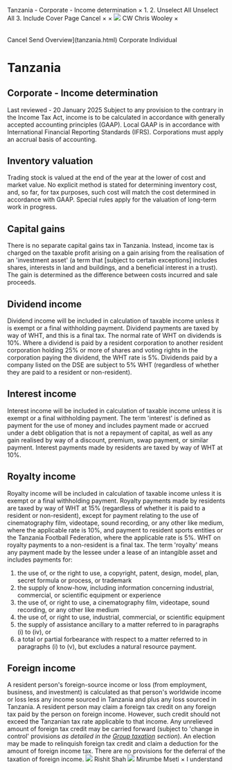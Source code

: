 Tanzania - Corporate - Income determination
×
1.
2.
Unselect All
Unselect All
3.
Include Cover Page
Cancel
×
×
![](-/media/world-wide-tax-summaries/attachments/global---chris-wooley.ashx%3Frev=ac5e5f3223b34096b1afc2a6009c7320&revision=ac5e5f32-23b3-4096-b1af-c2a6009c7320&hash=859B7ADC84DC2CBEC9760E9E6EE7DE6D0A8BFCDF)
CW
Chris Wooley
×
######
Cancel
Send
Overview](tanzania.html)
Corporate
Individual
# Tanzania
## Corporate - Income determination
Last reviewed - 20 January 2025
Subject to any provision to the contrary in the Income Tax Act, income is to be calculated in accordance with generally accepted accounting principles (GAAP). Local GAAP is in accordance with International Financial Reporting Standards (IFRS). Corporations must apply an accrual basis of accounting.
## Inventory valuation
Trading stock is valued at the end of the year at the lower of cost and market value. No explicit method is stated for determining inventory cost, and, so far, for tax purposes, such cost will match the cost determined in accordance with GAAP. Special rules apply for the valuation of long-term work in progress.
## Capital gains
There is no separate capital gains tax in Tanzania. Instead, income tax is charged on the taxable profit arising on a gain arising from the realisation of an 'investment asset' (a term that [subject to certain exceptions] includes shares, interests in land and buildings, and a beneficial interest in a trust). The gain is determined as the difference between costs incurred and sale proceeds.
## Dividend income
Dividend income will be included in calculation of taxable income unless it is exempt or a final withholding payment.
Dividend payments are taxed by way of WHT, and this is a final tax. The normal rate of WHT on dividends is 10%.
Where a dividend is paid by a resident corporation to another resident corporation holding 25% or more of shares and voting rights in the corporation paying the dividend, the WHT rate is 5%.
Dividends paid by a company listed on the DSE are subject to 5% WHT (regardless of whether they are paid to a resident or non-resident).
## Interest income
Interest income will be included in calculation of taxable income unless it is exempt or a final withholding payment.
The term 'interest' is defined as payment for the use of money and includes payment made or accrued under a debt obligation that is not a repayment of capital, as well as any gain realised by way of a discount, premium, swap payment, or similar payment.
Interest payments made by residents are taxed by way of WHT at 10%.
## Royalty income
Royalty income will be included in calculation of taxable income unless it is exempt or a final withholding payment.
Royalty payments made by residents are taxed by way of WHT at 15% (regardless of whether it is paid to a resident or non-resident), except for payment relating to the use of cinematography film, videotape, sound recording, or any other like medium, where the applicable rate is 10%, and payment to resident sports entities or the Tanzania Football Federation, where the applicable rate is 5%. WHT on royalty payments to a non-resident is a final tax.
The term 'royalty' means any payment made by the lessee under a lease of an intangible asset and includes payments for:
1. the use of, or the right to use, a copyright, patent, design, model, plan, secret formula or process, or trademark
2. the supply of know-how, including information concerning industrial, commercial, or scientific equipment or experience
3. the use of, or right to use, a cinematography film, videotape, sound recording, or any other like medium
4. the use of, or right to use, industrial, commercial, or scientific equipment
5. the supply of assistance ancillary to a matter referred to in paragraphs (i) to (iv), or
6. a total or partial forbearance with respect to a matter referred to in paragraphs (i) to (v), but excludes a natural resource payment.
## Foreign income
A resident person's foreign-source income or loss (from employment, business, and investment) is calculated as that person's worldwide income or loss less any income sourced in Tanzania and plus any loss sourced in Tanzania.
A resident person may claim a foreign tax credit on any foreign tax paid by the person on foreign income. However, such credit should not exceed the Tanzanian tax rate applicable to that income. Any unrelieved amount of foreign tax credit may be carried forward (subject to 'change in control' provisions *as detailed in the [Group taxation](tanzania/corporate/group-taxation.html) section*). An election may be made to relinquish foreign tax credit and claim a deduction for the amount of foreign income tax.
There are no provisions for the deferral of the taxation of foreign income.
![](-/media/world-wide-tax-summaries/attachments/tanzania---rishit-shah.ashx%3Frev=a461f3da77544bc19ebd13d4a77bd1ad&revision=a461f3da-7754-4bc1-9ebd-13d4a77bd1ad&hash=1382D5458EC0FA6DA64ABCB6F281E5467491746E)
Rishit Shah
![](-/media/world-wide-tax-summaries/attachments/tanzania---mirumbe_mseti.ashx%3Frev=07a1187f85e24761a6bd23d4c8082504&revision=07a1187f-85e2-4761-a6bd-23d4c8082504&hash=D438C1A9ADD82C47613379E132854D1465809549)
Mirumbe Mseti
×
I understand